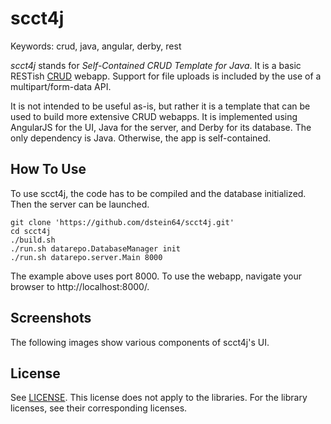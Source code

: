 scct4j
======

Keywords: crud, java, angular, derby, rest

*scct4j* stands for *Self-Contained CRUD Template for Java*. It is a basic RESTish
[CRUD](https://en.wikipedia.org/wiki/Create,_read,_update_and_delete) webapp.
Support for file uploads is included by the use of a multipart/form-data API.

It is not intended to be useful as-is, but rather it is a template that can be
used to build more extensive CRUD webapps. It is implemented using AngularJS for
the UI, Java for the server, and Derby for its database. The only dependency is Java.
Otherwise, the app is self-contained.

How To Use
----------

To use scct4j, the code has to be compiled and the database initialized.
Then the server can be launched.

```
git clone 'https://github.com/dstein64/scct4j.git'
cd scct4j
./build.sh
./run.sh datarepo.DatabaseManager init
./run.sh datarepo.server.Main 8000
```

The example above uses port 8000. To use the webapp, navigate your browser
to http://localhost:8000/.

Screenshots
-----------

The following images show various components of scct4j's UI.

License
-------

See [LICENSE](LICENSE).
This license does not apply to the libraries. For the library licenses, see their corresponding licenses.
